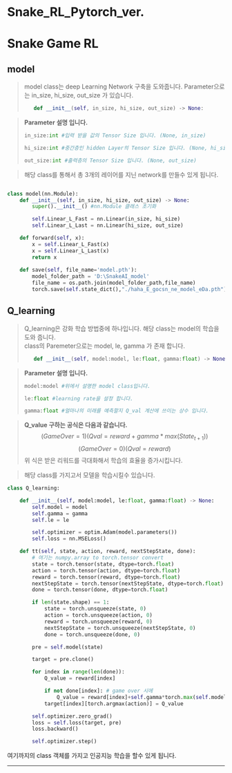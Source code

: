 # Snake_RL_Pytorch_ver.

# Snake Game RL

## model
> model class는 deep Learning Network 구축을 도와줍니다.
> Parameter으로는 in_size, hi_size, out_size 가 있습니다.
> ``` python
>    def __init__(self, in_size, hi_size, out_size) -> None:
> ```

> __Parameter 설명 입니다.__
> ```python
> in_size:int #입력 받을 값의 Tensor Size 입니다. (None, in_size)
>
> hi_size:int #중간층인 hidden Layer의 Tensor Size 입니다. (None, hi_size)
>
> out_size:int #출력층의 Tensor Size 입니다. (None, out_size)
> ```

> 해당 class를 통해서 총 3개의 레이어를 지닌 network를 만들수 있게 됩니다.

``` python 

class model(nn.Module):
    def __init__(self, in_size, hi_size, out_size) -> None:
        super().__init__() #nn.Module 클래스 초기화

        self.Linear_L_Fast = nn.Linear(in_size, hi_size)
        self.Linear_L_Last = nn.Linear(hi_size, out_size)

    def forward(self, x):
        x = self.Linear_L_Fast(x)
        x = self.Linear_L_Last(x)
        return x
    
    def save(self, file_name='model.pth'):
        model_folder_path = 'D:\SnakeAI_model'
        file_name = os.path.join(model_folder_path,file_name)
        torch.save(self.state_dict(),"./haha_E_gocsn_ne_model_eDa.pth")
```

## Q_learning
> Q_learning은 강화 학습 방법중에 하나입니다.
> 해당 class는 model의 학습을 도와 줍니다.<br>
> class의 Paremeter으로는 model, le, gamma 가 존재 합니다.
> ``` python 
>    def __init__(self, model:model, le:float, gamma:float) -> None:
> ```

> __Parameter 설명 입니다.__
> ```python
> model:model #위에서 설명한 model class입니다.
>
> le:float #learning rate을 설정 합니다.
>
> gamma:float #얼마나의 미래를 예측할지 Q_val 계산에 쓰이는 상수 입니다.
> ```

> __Q_value 구하는 공식은 다음과 같습니다.__ <br>
> $$ (GameOver = 1) (Qval = reward + gamma * max(State_{t+1}))$$
>$$ (GameOver = 0) (Qval = reward)$$
>위 식은 받은 리워드를 극대화해서 학습의 효율을 증가시킵니다.

> 해당 class를 가지고서 모델을 학습시킬수 있습니다.
``` python
class Q_learning:

    def __init__(self, model:model, le:float, gamma:float) -> None:
        self.model = model
        self.gamma = gamma
        self.le = le

        self.optimizer = optim.Adam(model.parameters())
        self.loss = nn.MSELoss()

    def tt(self, state, action, reward, nextStepState, done):
        # 여기는 numpy.array to torch.tensor convert
        state = torch.tensor(state, dtype=torch.float)
        action = torch.tensor(action, dtype=torch.float)
        reward = torch.tensor(reward, dtype=torch.float)
        nextStepState = torch.tensor(nextStepState, dtype=torch.float)
        done = torch.tensor(done, dtype=torch.float)

        if len(state.shape) == 1:
            state = torch.unsqueeze(state, 0)
            action = torch.unsqueeze(action, 0)
            reward = torch.unsqueeze(reward, 0)
            nextStepState = torch.unsqueeze(nextStepState, 0)
            done = torch.unsqueeze(done, 0)

        pre = self.model(state)

        target = pre.clone()

        for index in range(len(done)):
            Q_value = reward[index]

            if not done[index]: # game over 시에
                Q_value = reward[index]+self.gamma*torch.max(self.model(nextStepState))
            target[index][torch.argmax(action)] = Q_value

        self.optimizer.zero_grad()
        loss = self.loss(target, pre)
        loss.backward()

        self.optimizer.step()
```
여기까지의 class 객체를 가지고 인공지능 학습을 할수 있게 됩니다.
___
